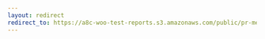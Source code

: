 ```yaml
---
layout: redirect
redirect_to: https://a8c-woo-test-reports.s3.amazonaws.com/public/pr-merge/44833/api/index.html
---
```

